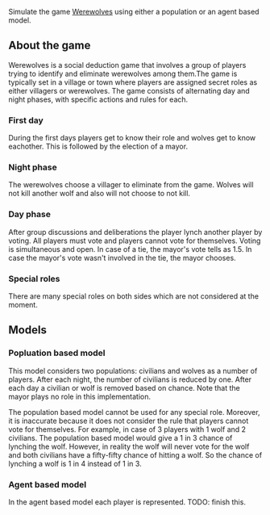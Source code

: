 Simulate the game [Werewolves](https://en.wikipedia.org/wiki/The_Werewolves_of_Millers_Hollow) using either a population or an agent based model. 

## About the game

Werewolves is a social deduction game that involves a group of players trying to identify and eliminate werewolves among them.The game is typically set in a village or town where players are assigned secret roles as either villagers or werewolves. The game consists of alternating day and night phases, with specific actions and rules for each. 

### First day

During the first days players get to know their role and wolves get to know eachother. This is followed by the election of a mayor. 

### Night phase

The werewolves choose a villager to eliminate from the game. Wolves will not kill another wolf and also will not choose to not kill.

### Day phase

After group discussions and deliberations the player lynch another player by voting. All players must vote and players cannot vote for themselves. Voting is simultaneous and open. In case of a tie, the mayor's vote tells as 1.5. In case the mayor's vote wasn't involved in the tie, the mayor chooses.

### Special roles

There are many special roles on both sides which are not considered at the moment.

## Models

### Popluation based model

This model considers two populations: civilians and wolves as a number of players. After each night, the number of civilians is reduced by one. After each day a civilian or wolf is removed based on chance. Note that the mayor plays no role in this implementation. 

The population based model cannot be used for any special role. Moreover, it is inaccurate because it does not consider the rule that players cannot vote for themselves. For example, in case of 3 players with 1 wolf and 2 civilians. The population based model would give a 1 in 3 chance of lynching the wolf. However, in reality the wolf will never vote for the wolf and both civilians have a fifty-fifty chance of hitting a wolf. So the chance of lynching a wolf is 1 in 4 instead of 1 in 3.

### Agent based model

In the agent based model each player is represented. TODO: finish this.



